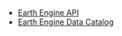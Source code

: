 - [Earth Engine API](https://developers.google.com/earth-engine)
- [Earth Engine Data Catalog](https://developers.google.com/earth-engine/datasets)